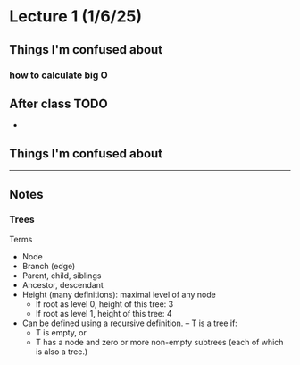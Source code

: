 # Lecture 1 (1/6/25)

## Things I'm confused about 
### how to calculate big O 

## After class TODO
- 

## Things I'm confused about 

___
## Notes
### Trees
Terms
- Node
- Branch (edge)
- Parent, child, siblings
- Ancestor, descendant
- Height (many definitions): maximal level of any node
  -  If root as level 0, height of this tree: 3
  -  If root as level 1, height of this tree: 4
- Can be defined using a recursive definition.
  – T is a tree if:
    - T is empty, or
    - T has a node and zero or more non-empty subtrees (each of which is also a tree.)


